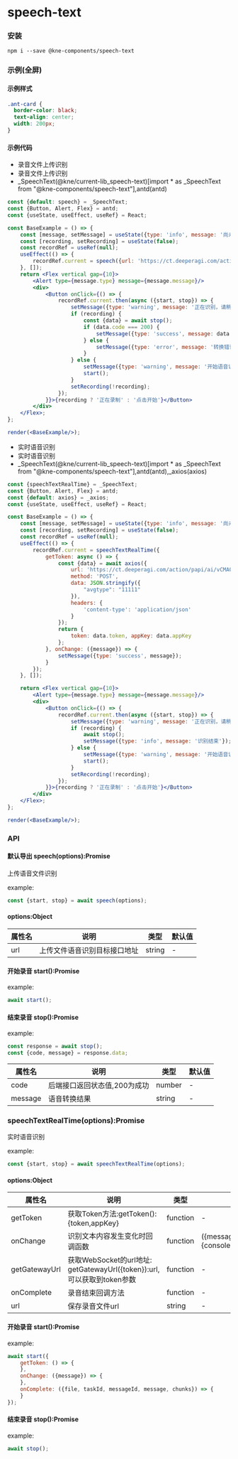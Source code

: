 
# speech-text


### 安装

```shell
npm i --save @kne-components/speech-text
```

### 示例(全屏)


#### 示例样式

```scss
.ant-card {
  border-color: black;
  text-align: center;
  width: 200px;
}
```

#### 示例代码

- 录音文件上传识别
- 录音文件上传识别
- _SpeechText(@kne/current-lib_speech-text)[import * as _SpeechText from "@kne-components/speech-text"],antd(antd)

```jsx
const {default: speech} = _SpeechText;
const {Button, Alert, Flex} = antd;
const {useState, useEffect, useRef} = React;

const BaseExample = () => {
    const [message, setMessage] = useState({type: 'info', message: '尚未开始'});
    const [recording, setRecording] = useState(false);
    const recordRef = useRef(null);
    useEffect(() => {
        recordRef.current = speech({url: 'https://ct.deeperagi.com/action/papi/ai/vCMA01/uploadWavFile'});
    }, []);
    return <Flex vertical gap={10}>
        <Alert type={message.type} message={message.message}/>
        <div>
            <Button onClick={() => {
                recordRef.current.then(async ({start, stop}) => {
                    setMessage({type: 'warning', message: '正在识别，请稍等'});
                    if (recording) {
                        const {data} = await stop();
                        if (data.code === 200) {
                            setMessage({type: 'success', message: data.message || '未识别到语音内容'});
                        } else {
                            setMessage({type: 'error', message: '转换错误'});
                        }
                    } else {
                        setMessage({type: 'warning', message: '开始语音识别'});
                        start();
                    }
                    setRecording(!recording);
                });
            }}>{recording ? '正在录制' : '点击开始'}</Button>
        </div>
    </Flex>;
};

render(<BaseExample/>);

```

- 实时语音识别
- 实时语音识别
- _SpeechText(@kne/current-lib_speech-text)[import * as _SpeechText from "@kne-components/speech-text"],antd(antd),_axios(axios)

```jsx
const {speechTextRealTime} = _SpeechText;
const {Button, Alert, Flex} = antd;
const {default: axios} = _axios;
const {useState, useEffect, useRef} = React;

const BaseExample = () => {
    const [message, setMessage] = useState({type: 'info', message: '尚未开始'});
    const [recording, setRecording] = useState(false);
    const recordRef = useRef(null);
    useEffect(() => {
        recordRef.current = speechTextRealTime({
            getToken: async () => {
                const {data} = await axios({
                    url: 'https://ct.deeperagi.com/action/papi/ai/vCMA02/createToken',
                    method: 'POST',
                    data: JSON.stringify({
                        "avgtype": "11111"
                    }),
                    headers: {
                        'content-type': 'application/json'
                    }
                });
                return {
                    token: data.token, appKey: data.appKey
                };
            }, onChange: ({message}) => {
                setMessage({type: 'success', message});
            }
        });
    }, []);

    return <Flex vertical gap={10}>
        <Alert type={message.type} message={message.message}/>
        <div>
            <Button onClick={() => {
                recordRef.current.then(async ({start, stop}) => {
                    setMessage({type: 'warning', message: '正在识别，请稍等'});
                    if (recording) {
                        await stop();
                        setMessage({type: 'info', message: '识别结束'});
                    } else {
                        setMessage({type: 'warning', message: '开始语音识别'});
                        start();
                    }
                    setRecording(!recording);
                });
            }}>{recording ? '正在录制' : '点击开始'}</Button>
        </div>
    </Flex>;
};

render(<BaseExample/>);

```


### API

#### 默认导出 speech(options):Promise

上传语音文件识别

example:

```javascript
const {start, stop} = await speech(options);
```

#### options:Object

| 属性名 | 说明             | 类型     | 默认值 |
|-----|----------------|--------|-----|
| url | 上传文件语音识别目标接口地址 | string | -   |

#### 开始录音 start():Promise

example:

```javascript
await start();
```

#### 结束录音 stop():Promise

example:

```javascript
const response = await stop();
const {code, message} = response.data;
```

| 属性名     | 说明               | 类型     | 默认值 |
|---------|------------------|--------|-----|
| code    | 后端接口返回状态值,200为成功 | number | -   |
| message | 语音转换结果           | string | -   |

### speechTextRealTime(options):Promise

实时语音识别

example:

```javascript
const {start, stop} = await speechTextRealTime(options);
```

#### options:Object

| 属性名           | 说明                                                         | 类型       | 默认值                                    |
|---------------|------------------------------------------------------------|----------|----------------------------------------|
| getToken      | 获取Token方法:getToken():{token,appKey}                        | function | -                                      |
| onChange      | 识别文本内容发生变化时回调函数                                            | function | ({message}) => {console.log(message);} |
| getGatewayUrl | 获取WebSocket的url地址: getGatewayUrl({token}):url,可以获取到token参数 | function | -                                      |
| onComplete    | 录音结束回调方法                                                   | function | -                                      |
| url           | 保存录音文件url                                                  | string   | -                                      |

#### 开始录音 start():Promise

example:

```javascript
await start({
    getToken: () => {
    },
    onChange: ({message}) => {
    },
    onComplete: ({file, taskId, messageId, message, chunks}) => {
    }
});
```

#### 结束录音 stop():Promise

example:

```javascript
await stop();
```

